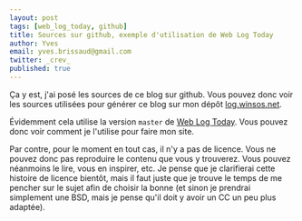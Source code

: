 ```yaml
---
layout: post
tags: [web_log_today, github]
title: Sources sur github, exemple d'utilisation de Web Log Today
author: Yves
email: yves.brissaud@gmail.com
twitter: _crev_
published: true
---
```


Ça y est, j'ai posé les sources de ce blog sur github. Vous pouvez donc voir les sources utilisées pour générer ce blog sur mon dépôt [log.winsos.net](https://github.com/CrEv/log.winsos.net).

Évidemment cela utilise la version `master` de [Web Log Today](http://log.winsos.net/2013/01/30/web-log-today-est-juillet.html). Vous pouvez donc voir comment je l'utilise pour faire mon site.

Par contre, pour le moment en tout cas, il n'y a pas de licence. Vous ne pouvez donc pas reproduire le contenu que vous y trouverez. Vous pouvez néanmoins le lire, vous en inspirer, etc. Je pense que je clarifierai cette histoire de licence bientôt, mais il faut juste que je trouve le temps de me pencher sur le sujet afin de choisir la bonne (et sinon je prendrai simplement une BSD, mais je pense qu'il doit y avoir un CC un peu plus adaptée).